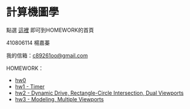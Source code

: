# 計算機圖學
點選 [這裡](https://zhen9777.github.io/CGhws/) 即可到HOMEWORK的首頁

410806114 楊嘉蓁

我的信箱：<c89261oo@gmail.com>



HOMEWORK：

- [hw0](https://zhen9777.github.io/CGhws/hw0.html)
- [hw1 - Timer](https://zhen9777.github.io/CGhws/hw1.html)
- [hw2 - Dynamic Drive, Rectangle-Circle Intersection, Dual Viewports](https://zhen9777.github.io/CGhws/hw2.html)
- [hw3 - Modeling, Multiple Viewports](https://zhen9777.github.io/CGhws/hw3.html)